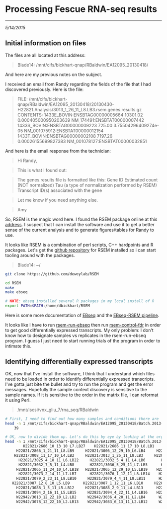 # Processing Fescue RNA-seq results
---
*5/14/2015*

## Initial information on files

The files are all located at this address:

> Blade14: /mnt/cifs/bickhart-qnap/RBaldwin/EA12095_20130418/

And here are my previous notes on the subject. 

I received an email from Randy regarding the fields of the file that I had discovered previously. Here is the file:

> FILE:  /mnt/cifs/bickhart-qnap/RBaldwin/EA12095_20130418/20130430-H22821.Analysis/3013_1_26_11_L8.LB3.rsem.genes.results.gz 
CONTENTS:
1433E_BOVIN:ENSBTAG00000005664      10301.02              0.000405000950203639  NM_174491:ENSBTAT00000007442
1433S_BOVIN:ENSBTAG00000009223      725.00   3.75504296409274e-05   NM_001075912:ENSBTAT00000012154
1433T_BOVIN:ENSBTAG00000002108      7197.26 0.00026155699827383     NM_001078127:ENSBTAT00000032851

And here is the email response from the technician:

> Hi Randy,

>This is what I found out:

>The genes.results file is formatted like this:
Gene ID
Estimated count (NOT normalized)
Tau (a type of normalization performed by RSEM)
Transcript ID(s) associated with the gene

>Let me know if you need anything else.

>Amy

So, RSEM is the magic word here. I found the RSEM package online at this [address](http://deweylab.biostat.wisc.edu/rsem/README.html). I suspect that I can install the software and use it to get a better sense of the current analysis and to generate figures/tables for Randy to use. 

It looks like RSEM is a combination of perl scripts, C++ hardpoints and R packages. Let's get the [github repository](https://github.com/deweylab/RSEM) for RSEM installed so i can start tooling around with the packages.

> Blade14: ~/

```bash
git clone https://github.com/deweylab/RSEM

cd RSEM
make
make ebseq

# NOTE: ebseq installed several R packages in my local install of R
export PATH=$PATH:/home/dbickhart/RSEM
```
Here is some more documentation of [EBseq](https://www.biostat.wisc.edu/~kendzior/EBSEQ/) and the [EBseq-RSEM pipeline](http://deweylab.biostat.wisc.edu/rsem/rsem-run-ebseq.html). 

It looks like I have to run [rsem-run-ebseq](http://deweylab.biostat.wisc.edu/rsem/rsem-run-ebseq.html) then run [rsem-control-fdr](http://deweylab.biostat.wisc.edu/rsem/rsem-control-fdr.html) in order to get good differentially expressed transcripts. My only problem: I don't know how to designate samples vs replicates in the rsem-run-ebseq program. I guess I just need to start running trials of the program in order to intimate this.

## Identifying differentially expressed transcripts

OK, now that I've install the software, I think that I understand which files need to be loaded in order to identify differentially expressed transcripts. I've gotta just bite the bullet and try to run the program and get the error messages. Hopefully the sample context discovery is sensitive to the sample names. If it is sensitive to the order in the matrix file, I can reformat it using Perl.

> /mnt/iscsi/vnx_gliu_7/rna_seq/RBaldwin

```bash
# First, I need to find out how many samples and conditions there are
head -n 1 /mnt/cifs/bickhart-qnap/RBaldwin/EA12095_20130418/Batch.2013-04-18/rsem_gnorm_matrix.txt | perl -lane 'print scalar(@F);'
	39

# OK, now to divide them up. Let's do this by eye by looking at the organization of the sample names in the matrix header
head -n 1 /mnt/cifs/bickhart-qnap/RBaldwin/EA12095_20130418/Batch.2013-04-18/rsem_gnorm_matrix.txt
        H22821/2686_10_13_10_L7.LB27    H22821/2686_11_17_10_L8.LB1     H22821/2819_10_20_10_L7.LB8
     H22821/2866_1_21_11_L8.LB9     H22821/3006_12_29_10_L6.LB4     H22821/3006_1_31_11_L6.LB5  
    H22821/3008_11_17_10_L4.LB2     H22821/3013_1_26_11_L8.LB3     H22821/3025_2_9_11_L4.LB21
      H22821/3025_4_18_11_L6.LB22     H22821/3032_5_4_11_L4.LB6       H22821/3032_6_8_11_L6.LB7
      H22821/3032_7_5_11_L4.LB8       H22821/3036_5_25_11_L7.LB5      H22821/3041_12_30_10_L5.LB3
     H22821/3065_11_24_10_L4.LB18   H22821/3065_12_29_10_L5.LB19    H22821/3073_12_8_10_L7.LB6
      H22821/3073_2_14_11_L7.LB7      H22821/3076_1_12_11_L8.LB14    H22821/3076_2_18_11_L7.LB15
     H22821/3079_2_23_11_L8.LB10     H22821/3079_4_4_11_L8.LB11      H22821/3085_12_29_10_L5.LB23
   H22821/3087_12_8_10_L5.LB9      H22821/3087_1_12_11_L6.LB10     H22821/3087_2_16_11_L5.LB11
     H22821/3088_1_5_11_L5.LB12     H22821/3088_2_9_11_L4.LB13      H22821/3088_3_11_11_L6.LB14
     H22821/3094_2_16_11_L5.LB15     H22821/3094_4_22_11_L4.LB16    H22821/3097_3_16_11_L6.LB20
     W22942/3013_12_22_10_L2.LB2     W22942/3036_4_20_11_L2.LB4      W22942/3077_3_7_11_L2.LB16
     W22942/3078_12_22_10_L2.LB13    W22942/3083_6_13_11_L2.LB12     W22942/3085_2_2_11_L2.LB25
```